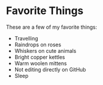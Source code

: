 # Favorite Things

These are a few of my favorite things:

- Travelling
- Raindrops on roses
- Whiskers on cute animals
- Bright copper kettles
- Warm woolen mittens
- Not editing directly on GitHub
- Sleep
